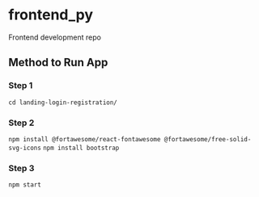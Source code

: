 # frontend_py
Frontend development repo 
## Method to Run App

### Step 1
`cd landing-login-registration/`

### Step 2
`npm install @fortawesome/react-fontawesome @fortawesome/free-solid-svg-icons`
`npm install bootstrap`

### Step 3
`npm start`
